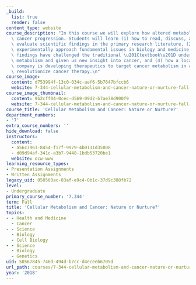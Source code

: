 ```yaml
---
_build:
  list: true
  render: false
content_type: website
course_description: "In this course we will explore how altered metabolism drives\
  \ cancer progression. Students will learn (1) how to read, discuss, and critically\
  \ evaluate scientific findings in the primary research literature, (2) how scientists\
  \ experimentally approach fundamental issues in biology and medicine, (3) how recent\
  \ findings have challenged the traditional \u201Ctextbook\u201D understanding of\
  \ metabolism and given us new insight into cancer, and (4) how a local pharmaceutical\
  \ company is developing therapeutics to target cancer metabolism in an effort to\
  \ revolutionize cancer therapy.\n"
course_image:
  content: d753994f-13c0-034c-aef6-5b7647bfccb6
  website: 7-344-cellular-metabolism-and-cancer-nature-or-nurture-fall-2018
course_image_thumbnail:
  content: 9b2cff04-0cec-d569-09d2-b7ae78d900f9
  website: 7-344-cellular-metabolism-and-cancer-nature-or-nurture-fall-2018
course_title: 'Cellular Metabolism and Cancer: Nature or Nurture?'
department_numbers:
- '7'
extra_course_numbers: ''
hide_download: false
instructors:
  content:
  - a56c7961-8454-f17f-9979-4b0131d35808
  - d09d94af-341c-a3b7-9448-1bdb53720be1
  website: ocw-www
learning_resource_types:
- Presentation Assignments
- Written Assignments
legacy_uid: 050560ac-03af-e9c4-0b1c-37d9c388fb72
level:
- Undergraduate
primary_course_number: '7.344'
term: Fall
title: 'Cellular Metabolism and Cancer: Nature or Nurture?'
topics:
- - Health and Medicine
  - Cancer
- - Science
  - Biology
  - Cell Biology
- - Science
  - Biology
  - Genetics
uid: 50567845-746d-494d-b7cc-d4eceeb6705d
url_path: courses/7-344-cellular-metabolism-and-cancer-nature-or-nurture-fall-2018
year: '2018'
---
```

